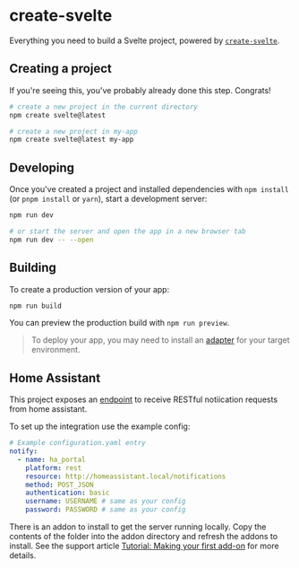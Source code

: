# create-svelte

Everything you need to build a Svelte project, powered by [`create-svelte`](https://github.com/sveltejs/kit/tree/master/packages/create-svelte).

## Creating a project

If you're seeing this, you've probably already done this step. Congrats!

```bash
# create a new project in the current directory
npm create svelte@latest

# create a new project in my-app
npm create svelte@latest my-app
```

## Developing

Once you've created a project and installed dependencies with `npm install` (or `pnpm install` or `yarn`), start a development server:

```bash
npm run dev

# or start the server and open the app in a new browser tab
npm run dev -- --open
```

## Building

To create a production version of your app:

```bash
npm run build
```

You can preview the production build with `npm run preview`.

> To deploy your app, you may need to install an [adapter](https://kit.svelte.dev/docs/adapters) for your target environment.

## Home Assistant

This project exposes an [endpoint](https://www.home-assistant.io/integrations/notify.rest/) to receive RESTful notiication requests from home assistant.

To set up the integration use the example config:

```yaml
# Example configuration.yaml entry
notify:
  - name: ha_portal
    platform: rest
    resource: http://homeassistant.local/notifications
    method: POST_JSON
    authentication: basic
    username: USERNAME # same as your config
    password: PASSWORD # same as your config
```

There is an addon to install to get the server running locally. Copy the contents of the folder into the addon directory and refresh the addons to install. See the support article [Tutorial: Making your first add-on](https://developers.home-assistant.io/docs/add-ons/tutorial/) for more details.
